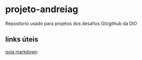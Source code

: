 # projeto-andreiag
Repositorio usado para projetos dos desafios Git/github da DIO

## links úteis
[guia markdown](https://www.markdownguide.org/)
